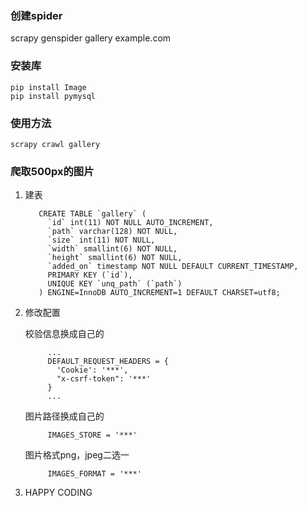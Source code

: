 ### 创建spider
  scrapy genspider gallery example.com
### 安装库
	pip install Image  
	pip install pymysql
  
### 使用方法
`scrapy crawl gallery`

### 爬取500px的图片

1. 建表

	      CREATE TABLE `gallery` (  
		    `id` int(11) NOT NULL AUTO_INCREMENT,  
		    `path` varchar(128) NOT NULL,  
		    `size` int(11) NOT NULL,  
		    `width` smallint(6) NOT NULL,  
		    `height` smallint(6) NOT NULL,  
		    `added_on` timestamp NOT NULL DEFAULT CURRENT_TIMESTAMP,  
		    PRIMARY KEY (`id`),  
		    UNIQUE KEY `unq_path` (`path`)  
		  ) ENGINE=InnoDB AUTO_INCREMENT=1 DEFAULT CHARSET=utf8;

2. 修改配置

    校验信息换成自己的  
  
		    ...
		    DEFAULT_REQUEST_HEADERS = {
		      'Cookie': '***',
		      "x-csrf-token": '***'
		    }
		    ...


    图片路径换成自己的  

    		IMAGES_STORE = '***'

    图片格式png，jpeg二选一  

    		IMAGES_FORMAT = '***'
3. HAPPY CODING